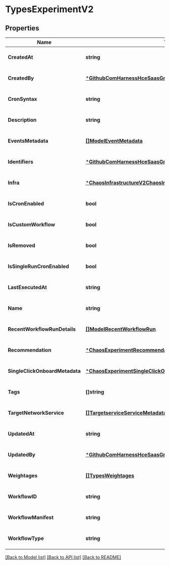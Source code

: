 # TypesExperimentV2

## Properties
Name | Type | Description | Notes
------------ | ------------- | ------------- | -------------
**CreatedAt** | **string** |  | [optional] [default to null]
**CreatedBy** | [***GithubComHarnessHceSaasGraphqlServerGraphModelUserDetails**](github_com_harness_hce-saas_graphql_server_graph_model.UserDetails.md) |  | [optional] [default to null]
**CronSyntax** | **string** |  | [optional] [default to null]
**Description** | **string** |  | [optional] [default to null]
**EventsMetadata** | [**[]ModelEventMetadata**](model.EventMetadata.md) |  | [optional] [default to null]
**Identifiers** | [***GithubComHarnessHceSaasGraphqlServerGraphModelIdentifiers**](github_com_harness_hce-saas_graphql_server_graph_model.Identifiers.md) |  | [optional] [default to null]
**Infra** | [***ChaosInfrastructureV2ChaosInfraV2**](chaos_infrastructure_v2.ChaosInfraV2.md) |  | [optional] [default to null]
**IsCronEnabled** | **bool** |  | [optional] [default to null]
**IsCustomWorkflow** | **bool** |  | [optional] [default to null]
**IsRemoved** | **bool** |  | [optional] [default to null]
**IsSingleRunCronEnabled** | **bool** |  | [optional] [default to null]
**LastExecutedAt** | **string** |  | [optional] [default to null]
**Name** | **string** |  | [optional] [default to null]
**RecentWorkflowRunDetails** | [**[]ModelRecentWorkflowRun**](model.RecentWorkflowRun.md) |  | [optional] [default to null]
**Recommendation** | [***ChaosExperimentRecommendation**](chaos_experiment.Recommendation.md) |  | [optional] [default to null]
**SingleClickOnboardMetadata** | [***ChaosExperimentSingleClickOnboardMetadata**](chaos_experiment.SingleClickOnboardMetadata.md) |  | [optional] [default to null]
**Tags** | **[]string** |  | [optional] [default to null]
**TargetNetworkService** | [**[]TargetserviceServiceMetadata**](targetservice.ServiceMetadata.md) |  | [optional] [default to null]
**UpdatedAt** | **string** |  | [optional] [default to null]
**UpdatedBy** | [***GithubComHarnessHceSaasGraphqlServerGraphModelUserDetails**](github_com_harness_hce-saas_graphql_server_graph_model.UserDetails.md) |  | [optional] [default to null]
**Weightages** | [**[]TypesWeightages**](types.Weightages.md) |  | [optional] [default to null]
**WorkflowID** | **string** |  | [optional] [default to null]
**WorkflowManifest** | **string** |  | [optional] [default to null]
**WorkflowType** | **string** |  | [optional] [default to null]

[[Back to Model list]](../README.md#documentation-for-models) [[Back to API list]](../README.md#documentation-for-api-endpoints) [[Back to README]](../README.md)

